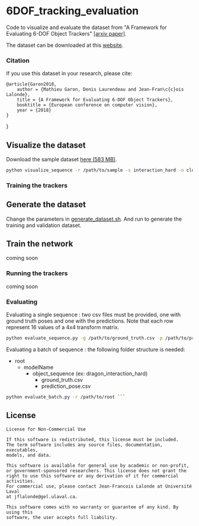 # 6DOF_tracking_evaluation
Code to visualize and evaluate the dataset from "A Framework for Evaluating 6-DOF Object Trackers" [\[arxiv paper\]](https://arxiv.org/abs/1803.10075).

The dataset can be downloaded at this [website](http://vision.gel.ulaval.ca/~jflalonde/projects/6dofObjectTracking/index.html).

### Citation

If you use this dataset in your research, please cite:

	@article{Garon2018,
		author = {Mathieu Garon, Denis Laurendeau and Jean-Fran\c{c}ois Lalonde},
		title = {A Framework for Evaluating 6-DOF Object Trackers},
		booktitle = {European conference on computer vision},
		year = {2018}
	}

}


## Visualize the dataset

Download the sample dataset [here (583 MB)](http://rachmaninoff.gel.ulaval.ca/static/6dofobjecttracking/sample.tar.gz).
```bash
python visualize_sequence -r /path/to/sample -s interaction_hard -o clock
```

### Training the trackers
## Generate the dataset
Change the parameters in [generate_dataset.sh](https://github.com/lvsn/6DOF_tracking_evaluation/blob/master/6DOF_tracking_evaluation/scripts/dataset_generator.py).
And run to generate the training and validation dataset.

## Train the network
coming soon

### Running the trackers
coming soon

### Evaluating
Evaluating a single sequence : two csv files must be provided, one with ground truth poses and one with the predictions.
Note that each row represent 16 values of a 4x4 transform matrix.
```bash
python evaluate_sequence.py -g /path/to/ground_truth.csv -p /path/to/predictions.csv ```
```

Evaluating a batch of sequence : the following folder structure is needed:
- root
    - modelName
        - object_sequence (ex: dragon_interaction_hard)
            - ground_truth.csv
            - prediction_pose.csv
```bash
python evaluate_batch.py -r /path/to/root ```
```

## License

```
License for Non-Commercial Use

If this software is redistributed, this license must be included.
The term software includes any source files, documentation, executables,
models, and data.

This software is available for general use by academic or non-profit,
or government-sponsored researchers. This license does not grant the
right to use this software or any derivation of it for commercial activities.
For commercial use, please contact Jean-Francois Lalonde at Université Laval
at jflalonde@gel.ulaval.ca.

This software comes with no warranty or guarantee of any kind. By using this
software, the user accepts full liability.
```